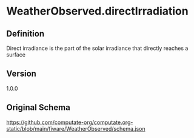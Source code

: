 # WeatherObserved.directIrradiation

## Definition
Direct irradiance is the part of the solar irradiance that directly reaches a surface

## Version
1.0.0

## Original Schema
https://github.com/computate-org/computate.org-static/blob/main/fiware/WeatherObserved/schema.json
